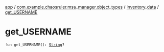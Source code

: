 [app](../../index.md) / [com.example.chaosruler.msa_manager.object_types](../index.md) / [inventory_data](index.md) / [get_USERNAME](.)

# get_USERNAME

`fun get_USERNAME(): `[`String`](https://kotlinlang.org/api/latest/jvm/stdlib/kotlin/-string/index.html)`?`